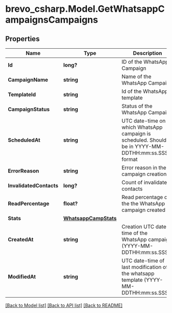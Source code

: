 # brevo_csharp.Model.GetWhatsappCampaignsCampaigns
## Properties

Name | Type | Description | Notes
------------ | ------------- | ------------- | -------------
**Id** | **long?** | ID of the WhatsApp Campaign | 
**CampaignName** | **string** | Name of the WhatsApp Campaign | 
**TemplateId** | **string** | Id of the WhatsApp template | 
**CampaignStatus** | **string** | Status of the WhatsApp Campaign | 
**ScheduledAt** | **string** | UTC date-time on which WhatsApp campaign is scheduled. Should be in YYYY-MM-DDTHH:mm:ss.SSSZ format | 
**ErrorReason** | **string** | Error reason in the campaign creation | [optional] 
**InvalidatedContacts** | **long?** | Count of invalidated contacts | [optional] 
**ReadPercentage** | **float?** | Read percentage of the the WhatsApp campaign created | [optional] 
**Stats** | [**WhatsappCampStats**](WhatsappCampStats.md) |  | [optional] 
**CreatedAt** | **string** | Creation UTC date-time of the WhatsApp campaign (YYYY-MM-DDTHH:mm:ss.SSSZ) | 
**ModifiedAt** | **string** | UTC date-time of last modification of the whatsapp template (YYYY-MM-DDTHH:mm:ss.SSSZ) | 

[[Back to Model list]](../README.md#documentation-for-models) [[Back to API list]](../README.md#documentation-for-api-endpoints) [[Back to README]](../README.md)

